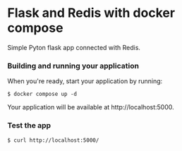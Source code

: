 # Flask and Redis with docker compose

Simple Pyton flask app connected with Redis.

### Building and running your application

When you're ready, start your application by running:

`$ docker compose up -d`

Your application will be available at http://localhost:5000.

### Test the app

```$ curl http://localhost:5000/```

